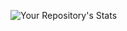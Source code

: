 ![Your Repository's Stats](https://github-readme-stats.vercel.app/api/top-langs/?username=Sebastian542&theme=blue-green)

